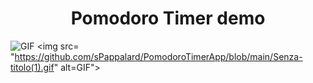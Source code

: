 <h1 align="center">Pomodoro Timer demo</h1>
<p align="center">
	
  <img src="https://github.com/sPappalard/PomodoroTimerApp/blob/main/img1.gif" alt="GIF"
	  >
  <img src= "https://github.com/sPappalard/PomodoroTimerApp/blob/main/Senza-titolo(1).gif" alt=GIF">
</p>
